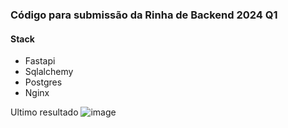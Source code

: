 ### Código para submissão da Rinha de Backend 2024 Q1

#### Stack
- Fastapi
- Sqlalchemy
- Postgres
- Nginx


Ultimo resultado
![image](https://github.com/chipytux/rinha-fastapi-2024-q1/assets/5840330/402f683d-03b9-414f-b4fa-516642a41f36)

